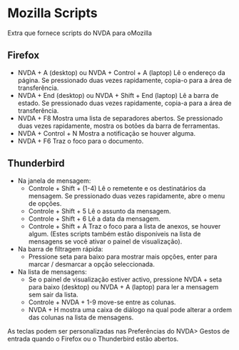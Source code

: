# Mozilla Scripts
 
 Extra que fornece scripts do NVDA para oMozilla
 
## Firefox

* NVDA + A (desktop) ou NVDA + Control + A (laptop) Lê o endereço da página. Se pressionado duas vezes rapidamente, copia-o para a área de transferência.
* NVDA + End (desktop) ou NVDA + Shift + End (laptop) Lê a barra de estado. Se pressionado duas vezes rapidamente, copia-a para a área de transferência.
* NVDA + F8 Mostra uma lista de separadores abertos. Se pressionado duas vezes rapidamente, mostra os botões da barra de ferramentas.
* NVDA + Control + N Mostra a notificação se houver alguma.
* NVDA + F6 Traz o foco para o documento.
 
## Thunderbird
 
* Na janela de mensagem:
	* Controle + Shift + (1-4) Lê o remetente e os destinatários da mensagem. Se pressionado duas vezes rapidamente, abre o menu de opções.
	* Controle + Shift + 5 Lê o assunto da mensagem.
	* Controle + Shift + 6 Lê a data da mensagem.
	* Controle + Shift + A Traz o foco para a lista de anexos, se houver algum.
(Estes scripts também estão disponíveis na lista de mensagens se você ativar o painel de visualização).
* Na barra de filtragem rápida:
	* Pressione seta para baixo para mostrar  mais opções, enter para marcar / desmarcar a opção seleccionada.
* Na lista de mensagens:
	* Se o painel de visualização estiver activo, pressione NVDA + seta para baixo (desktop) ou NVDA + A (laptop) para ler a mensagem sem sair da lista.
	* Controle + NVDA + 1-9 move-se entre as colunas.
	* NVDA + H mostra uma caixa de diálogo na qual  pode alterar a ordem das colunas na lista de mensagens.

As teclas podem ser personalizadas nas Preferências do NVDA> Gestos de entrada quando o Firefox ou o Thunderbird estão abertos.